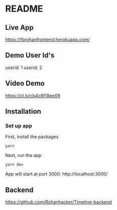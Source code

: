 # README

## Live App
https://fbrohanfrontend.herokuapp.com/


## Demo User Id's
userid: 1
userid: 2

## Video Demo
https://cl.ly/cb4c6f18ee09

## Installation

### Set up app

First, install the packages

    yarn

Next, run the app

    yarn dev

App will start at port 3000:
http://localhost:3000/

## Backend
https://github.com/Rohanhacker/Timeline-backend
